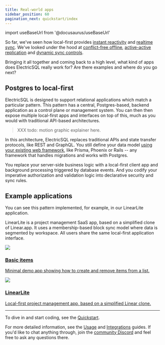 ```yaml
---
title: Real-world apps
sidebar_position: 60
pagination_next: quickstart/index
---
```


import useBaseUrl from '@docusaurus/useBaseUrl'

So far, we've seen how local-first provides [instant reactivity](./local-first.md) and [realtime sync](./multi-user.md). We've looked under the hood at [conflict-free offline](./offline.md), [active-active replication](./active-active.md) and [dynamic sync controls](./sync-controls.md).

Bringing it all together and coming back to a high level, what kind of apps does ElectricSQL really work for? Are there examples and where do you go next?

## Postgres to local-first

ElectricSQL is designed to support relational applications which match a particular pattern. This pattern has a central, Postgres-based, backend application as a control plane or management system. You can then then expose multiple local-first apps and interfaces on top of this, much as you would with traditional API-based architectures.

> XXX todo: motion graphic explainer here.

In this architecture, ElectricSQL replaces traditional APIs and state transfer protocols, like REST and GraphQL. You still define your data model [using your existing web framework](../usage/data-modelling/migrations.md), like Prisma, Phoenix or Rails -- any framework that handles migrations and works with Postgres.

You replace your server-side business logic with a local-first client app and background processing triggered by database events. And you codify your imperative authorization and validation logic into declarative security and sync rules.

## Example applications

You can see this pattern implemented, for example, in our LinearLite application.

LinearLite is a project management SaaS app, based on a simplified clone of Linear.app. It uses a membership-based block sync model where data is segmented by workspace. All users share the same local-first application interface.

<div className="grid grid-cols-1 sm:grid-cols-2 gap-6">
  <div className="tile">
    <div className="px-3 md:px-4">
      <a href="/docs/examples/basic">
        <img src={useBaseUrl('/img/examples/basic.svg')} loading="lazy"
            className="mt-2 -mb-1 sm:mt-3 sm:-mb-2 md:mt-4 w-8 sm:w-9 md:w-10"
        />
        <h3>
          Basic items
        </h3>
        <p className="text-small mb-2">
          Minimal demo app showing how to create and remove items
          from a list.
        </p>
      </a>
    </div>
  </div>
  <div className="tile">
    <div className="px-3 md:px-4">
      <a href="/docs/examples/linear-lite">
        <img src={useBaseUrl('/img/examples/linear-lite.svg')} loading="lazy"
            className="mt-2 -mb-1 sm:mt-3 sm:-mb-2 md:mt-4 w-8 sm:w-9 md:w-10"
        />
        <h3>
          LinearLite
        </h3>
        <p className="text-small mb-2">
          Local-first project management app, based on a simplified
          Linear clone.
        </p>
      </a>
    </div>
  </div>
</div>

<!--

YumDash is a gig-economy, food delivery system that exposes three different local-first apps on top of the same backend management system. The backend management system is for the company that's operating the food delivery service (like a Just Eat or Uber Eats company). There's a local-first app for restaurant owners to manage orders. This is segmented by restaurant (i.e.: membership-based sync). The other two local-first interfaces are for the delivery driver and end-customer. These segment data by a combination of membership-based and location-based sync.

-->

<hr className="doc-divider" />

To dive in and start coding, see the [Quickstart](../quickstart/index.md).

For more detailed information, see the [Usage](../top-level-listings/usage.md) and [Integrations](../top-level-listings/integrations.md) guides. If you'd like to chat anything through, join the [community Discord](https://discord.electric-sql.com) and feel free to ask any questions there.

